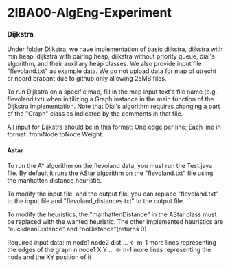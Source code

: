 # 2IBA00-AlgEng-Experiment

### Dijkstra
Under folder Dijkstra, we have implementation of basic dijkstra, dijkstra with min heap, dijkstra with pairing heap, dijkstra without priority queue, dial's algorithm, and their auxiliary heap classes. We also provide input file "flevoland.txt" as example data. We do not upload data for map of utrecht or noord brabant due to github only allowing 25MB files. 

To run Dijkstra on a specific map, fill in the map input text's file name (e.g. flevoland.txt) when initilizing a Graph instance in the main function of the Dijkstra implementation. Note that Dial's algorithm requires changing a part of the "Graph" class as indicated by the comments in that file. 

All input for Dijkstra should be in this format: 
One edge per line;
Each line in format: fromNode toNode Weight.

#### Astar
To run the A* algorithm on the flevoland data, you must run the Test.java file. By default it runs the AStar 
algorithm on the "flevoland.txt" file using the manhatten distance heuristic. 

To modify the input file, and the output file, you can replace "flevoland.txt" to the input file and
"flevoland_distances.txt" to the output file.

To modify the heuristics, the "manhattenDistance" in the AStar class must be replaced with the wanted heuristic.
The other implemented heuristics are "euclideanDistance" and "noDistance"(returns 0)

Required input data:
m
node1 node2 dist
... ← m-1 more lines representing the edges of the graph
n
node1 X Y 
... ← n-1 more lines representing the node and the XY position of it
